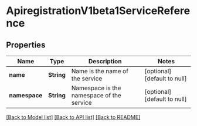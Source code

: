 # ApiregistrationV1beta1ServiceReference

## Properties
Name | Type | Description | Notes
------------ | ------------- | ------------- | -------------
**name** | **String** | Name is the name of the service | [optional] [default to null]
**namespace** | **String** | Namespace is the namespace of the service | [optional] [default to null]

[[Back to Model list]](../README.md#documentation-for-models) [[Back to API list]](../README.md#documentation-for-api-endpoints) [[Back to README]](../README.md)



